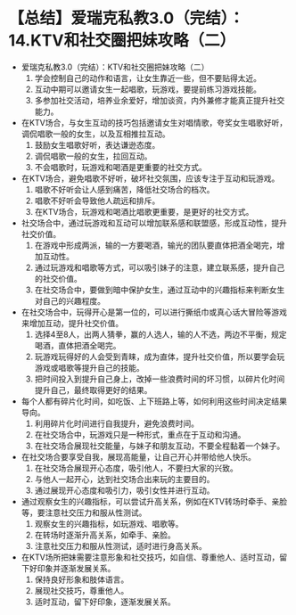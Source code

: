 # 【总结】爱瑞克私教3.0（完结）：14.KTV和社交圈把妹攻略（二）

-   爱瑞克私教3.0（完结）：KTV和社交圈把妹攻略（二）
    1.  学会控制自己的动作和语言，让女生靠近一些，但不要贴得太近。
    2.  互动中期可以邀请女生一起唱歌，玩游戏，要提前练习游戏技能。
    3.  多参加社交活动，培养业余爱好，增加谈资，内外兼修才能真正提升社交能力。
-   在KTV场合，与女生互动的技巧包括邀请女生对唱情歌，夸奖女生唱歌好听，调侃唱歌一般的女生，以及互相推拉互动。
    1.  鼓励女生唱歌好听，表达谦逊态度。
    2.  调侃唱歌一般的女生，拉回互动。
    3.  不会唱歌时，玩游戏和喝酒是更重要的社交方式。
-   在KTV场合，避免唱歌不好听，破坏社交氛围，应该专注于互动和玩游戏。
    1.  唱歌不好听会让人感到痛苦，降低社交场合的档次。
    2.  唱歌不好听会导致他人疏远和排斥。
    3.  在KTV场合，玩游戏和喝酒比唱歌更重要，是更好的社交方式。
-   社交场合中，通过玩游戏和互动可以增加联系感和联盟感，形成互动性，提升社交价值。
    1.  在游戏中形成两派，输的一方要喝酒，输光的团队要直体把酒全喝完，增加互动性。
    2.  通过玩游戏和唱歌等方式，可以吸引妹子的注意，建立联系感，提升自己的社交价值。
    3.  在社交场合中，要做到暗中保护女生，通过互动中的兴趣指标来判断女生对自己的兴趣程度。
-   在社交场合中，玩得开心是第一位的，可以进行撕纸巾或真心话大冒险等游戏来增加互动，提升社交价值。
    1.  选择4至8人，出两人猜拳，赢的人选人，输的人不选，两边不平衡，规定喝酒，直体把酒全喝完。
    2.  玩游戏玩得好的人会受到青睐，成为直体，提升社交价值，所以要学会玩游戏或唱歌等提升自己的技能。
    3.  把时间投入到提升自己身上，改掉一些浪费时间的坏习惯，以碎片化时间提升自己，最终取得更好的结果。
-   每个人都有碎片化时间，如吃饭、上下班路上等，如何利用这些时间决定结果导向。
    1.  利用碎片化时间进行自我提升，避免浪费时间。
    2.  在社交场合中，玩游戏只是一种形式，重点在于互动和沟通。
    3.  在社交场合展现社交能量，与妹子和朋友互动，不要全程黏着一个妹子。
-   在社交场合要享受自我，展现高能量，让自己开心并带给他人快乐。
    1.  在社交场合展现开心态度，吸引他人，不要扫大家的兴致。
    2.  与他人一起开心，达到社交场合出来玩的主要目的。
    3.  通过展现开心态度和吸引力，吸引女性并进行互动。
-   通过观察女生的兴趣指标，可以尝试升高关系，例如在KTV转场时牵手、亲脸等，要注意社交压力和服从性测试。
    1.  观察女生的兴趣指标，如玩游戏、唱歌等。
    2.  在转场时逐渐升高关系，如牵手、亲脸。
    3.  注意社交压力和服从性测试，适时进行身高关系。
-   在KTV场所把妹需要注意形象和社交技巧，如自信、尊重他人、适时互动，留下好印象并逐渐发展关系。
    1.  保持良好形象和肢体语言。
    2.  展现社交技巧，尊重他人。
    3.  适时互动，留下好印象，逐渐发展关系。